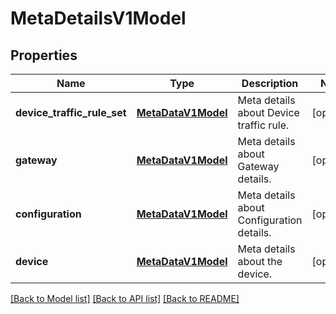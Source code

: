 # MetaDetailsV1Model

## Properties
Name | Type | Description | Notes
------------ | ------------- | ------------- | -------------
**device_traffic_rule_set** | [**MetaDataV1Model**](MetaDataV1Model.md) | Meta details about Device traffic rule. | [optional] 
**gateway** | [**MetaDataV1Model**](MetaDataV1Model.md) | Meta details about Gateway details. | [optional] 
**configuration** | [**MetaDataV1Model**](MetaDataV1Model.md) | Meta details about Configuration details. | [optional] 
**device** | [**MetaDataV1Model**](MetaDataV1Model.md) | Meta details about the device. | [optional] 

[[Back to Model list]](../README.md#documentation-for-models) [[Back to API list]](../README.md#documentation-for-api-endpoints) [[Back to README]](../README.md)


